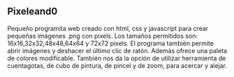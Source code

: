 ## Pixeleand0

Pequeño programita web creado con html, css y javascript para crear pequeñas imágenes .png con pixels.
Los tamaños permitidos son: 16x16,32x32,48x48,64x64 y 72x72 pixels.
El programa también permite abrir imágenes y deshacer el último clic de ratón.
Además ofrece una paleta de colores modificable. También nos da la opción de utilizar herramienta de cuentagotas, de cubo de pintura, de pincel y de zoom, para acercar y alejar.
